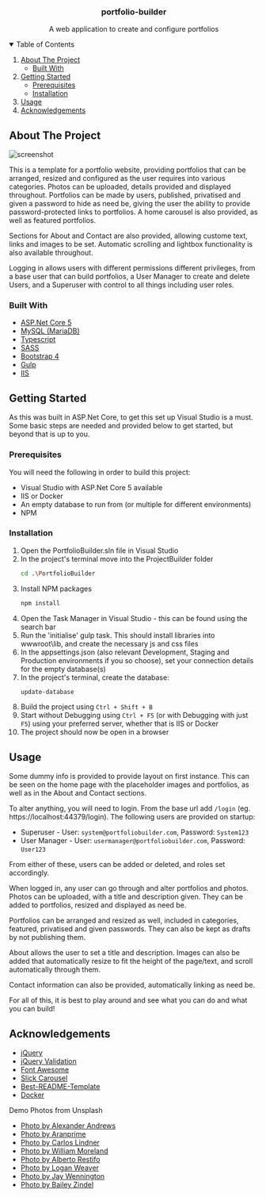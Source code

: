 <!-- PROJECT LOGO -->
<p align="center">
  <h3 align="center">portfolio-builder</h3>

  <p align="center">
    A web application to create and configure portfolios
  </p>
</p>


<!-- TABLE OF CONTENTS -->
<details open="open">
  <summary>Table of Contents</summary>
  <ol>
    <li>
      <a href="#about-the-project">About The Project</a>
      <ul>
        <li><a href="#built-with">Built With</a></li>
      </ul>
    </li>
    <li>
      <a href="#getting-started">Getting Started</a>
      <ul>
        <li><a href="#prerequisites">Prerequisites</a></li>
        <li><a href="#installation">Installation</a></li>
      </ul>
    </li>
    <li><a href="#usage">Usage</a></li>
    <li><a href="#acknowledgements">Acknowledgements</a></li>
  </ol>
</details>



<!-- ABOUT THE PROJECT -->
## About The Project

![screenshot](https://user-images.githubusercontent.com/19428849/130439247-c23ab418-2558-440a-8b7f-a1d0ddff3350.jpg)


This is a template for a portfolio website, providing portfolios that can be arranged, resized and configured as the user requires into various categories. Photos can be uploaded, details provided and displayed throughout. Portfolios can be made by users, published, privatised and given a password to hide as need be, giving the user the ability to provide password-protected links to portfolios. A home carousel is also provided, as well as featured portfolios.

Sections for About and Contact are also provided, allowing custome text, links and images to be set. Automatic scrolling and lightbox functionality is also available throughout.

Logging in allows users with different permissions different privileges, from a base user that can build portfolios, a User Manager to create and delete Users, and a Superuser with control to all things including user roles.

### Built With

* [ASP.Net Core 5](https://dotnet.microsoft.com/)
* [MySQL (MariaDB)](https://mariadb.org/)
* [Typescript](https://www.typescriptlang.org/)
* [SASS](https://sass-lang.com/)
* [Bootstrap 4](https://getbootstrap.com/)
* [Gulp](https://gulpjs.com/)
* [IIS](https://www.iis.net/)


<!-- GETTING STARTED -->
## Getting Started

As this was built in ASP.Net Core, to get this set up Visual Studio is a must. Some basic steps are needed and provided below to get started, but beyond that is up to you.


### Prerequisites

You will need the following in order to build this project:
* Visual Studio with ASP.Net Core 5 available
* IIS or Docker
* An empty database to run from (or multiple for different environments)
* NPM


### Installation

1. Open the PortfolioBuilder.sln file in Visual Studio
2. In the project's terminal move into the ProjectBuilder folder
   ```sh
   cd .\PortfolioBuilder
   ```
3. Install NPM packages
   ```sh
   npm install
   ```
4. Open the Task Manager in Visual Studio - this can be found using the search bar
5. Run the 'initialise' gulp task. This should install libraries into wwwroot\lib, and create the necessary js and css files
6. In the appsettings.json (also relevant Development, Staging and Production environments if you so choose), set your connection details for the empty database(s)
7. In the project's terminal, create the database:
   ```sh
   update-database
   ```
8. Build the project using `Ctrl + Shift + B`
9. Start without Debugging using `Ctrl + F5` (or with Debugging with just `F5`) using your preferred server, whether that is IIS or Docker
10. The project should now be open in a browser


<!-- USAGE EXAMPLES -->
## Usage

Some dummy info is provided to provide layout on first instance. This can be seen on the home page with the placeholder images and portfolios, as well as in the About and Contact sections.

To alter anything, you will need to login. From the base url add `/login` (eg. https://localhost:44379/login). The following users are provided on startup:

* Superuser - User: `system@portfoliobuilder.com`, Password: `System123`
* User Manager - User: `usermanager@portfoliobuilder.com`, Password: `User123`

From either of these, users can be added or deleted, and roles set accordingly.

When logged in, any user can go through and alter portfolios and photos. Photos can be uploaded, with a title and description given. They can be added to portfolios, resized and displayed as need be.

Portfolios can be arranged and resized as well, included in categories, featured, privatised and given passwords. They can also be kept as drafts by not publishing them.

About allows the user to set a title and description. Images can also be added that automatically resize to fit the height of the page/text, and scroll automatically through them.

Contact information can also be provided, automatically linking as need be.

For all of this, it is best to play around and see what you can do and what you can build!


<!-- ACKNOWLEDGEMENTS -->
## Acknowledgements
* [jQuery](https://jquery.com/)
* [jQuery Validation](https://jqueryvalidation.org/)
* [Font Awesome](https://fontawesome.com)
* [Slick Carousel](https://kenwheeler.github.io/slick/)
* [Best-README-Template](https://github.com/othneildrew/Best-README-Template)
* [Docker](https://www.docker.com/)

Demo Photos from Unsplash
* [Photo by Alexander Andrews](https://unsplash.com/photos/Y4rY3_BM5Io)
* [Photo by Aranprime](https://unsplash.com/photos/hwzLBk3079Q)
* [Photo by Carlos Lindner](https://unsplash.com/photos/qjqcKJXO5hs)
* [Photo by William Moreland](https://unsplash.com/photos/G0Ot7IsL-_I)
* [Photo by Alberto Restifo](https://unsplash.com/photos/HYA9Ak06qR8)
* [Photo by Logan Weaver](https://unsplash.com/photos/h_abdKXlMFM)
* [Photo by Jay Wennington](https://unsplash.com/photos/sl1-IazYY7I)
* [Photo by Bailey Zindel](https://unsplash.com/photos/NRQV-hBF10M)


<!-- MARKDOWN LINKS & IMAGES -->
[screenshot]: README/screenshot.png
